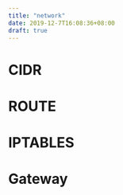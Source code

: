 ```yaml
---
title: "network"
date: 2019-12-7T16:08:36+08:00
draft: true
---
```


# CIDR


# ROUTE


# IPTABLES


# Gateway
